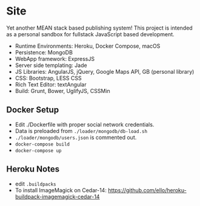 # Site
Yet another MEAN stack based publishing system! This project is intended as a 
personal sandbox for fullstack JavaScript based development.

- Runtime Environments: Heroku, Docker Compose, macOS
- Persistence: MongoDB
- WebApp framework: ExpressJS
- Server side templating: Jade
- JS Libraries: AngularJS, jQuery, Google Maps API, GB (personal library)
- CSS: Bootstrap, LESS CSS
- Rich Text Editor: textAngular
- Build: Grunt, Bower, UglifyJS, CSSMin


## Docker Setup

- Edit ./Dockerfile with proper social network credentials.
- Data is preloaded from `./loader/mongodb/db-load.sh`
- `./loader/mongodb/users.json` is commented out.
- `docker-compose build`
- `docker-compose up`


## Heroku Notes

- edit `.buildpacks`
- To install ImageMagick on Cedar-14:
https://github.com/ello/heroku-buildpack-imagemagick-cedar-14


